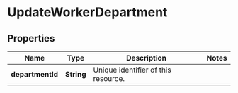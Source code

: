 

# UpdateWorkerDepartment


## Properties

| Name | Type | Description | Notes |
|------------ | ------------- | ------------- | -------------|
|**departmentId** | **String** | Unique identifier of this resource. |  |



